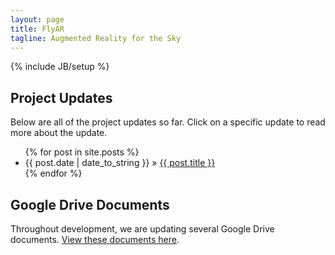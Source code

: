 ```yaml
---
layout: page
title: FlyAR
tagline: Augmented Reality for the Sky
---
```

{% include JB/setup %}
    
## Project Updates

Below are all of the project updates so far. Click on a specific update to read more about the update.

<ul class="posts">
  {% for post in site.posts %}
    <li><span>{{ post.date | date_to_string }}</span> &raquo; <a href="{{ BASE_PATH }}{{ post.url }}">{{ post.title }}</a></li>
  {% endfor %}
</ul>

## Google Drive Documents

Throughout development, we are updating several Google Drive documents. [View these documents here](https://drive.google.com/drive/folders/0B4CF__kbczDjSE5aZzAzZkhzMnM?usp=sharing).